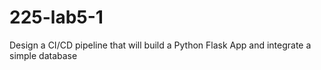 # 225-lab5-1
Design a CI/CD pipeline that will build a Python Flask App and integrate a simple database
